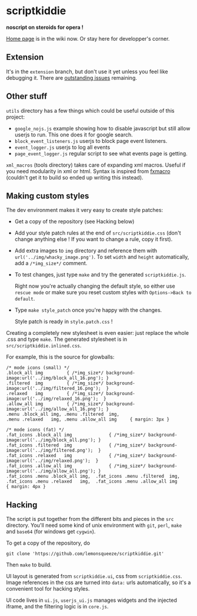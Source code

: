 scriptkiddie
============

**noscript on steroids for opera !**

[Home page](https://github.com/lemonsqueeze/scriptkiddie/wiki) is in the wiki now. Or stay here for developper's corner.

Extension
---------

It's in the `extension` branch, but don't use it yet unless you feel like debugging it. There are [outstanding issues](http://my.opera.com/community/forums/topic.dml?id=1545262) remaining.

Other stuff
-----------

`utils` directory has a few things which could be useful outside of this project:
  * `google_nojs.js` example showing how to disable javascript but still allow userjs to run. This one does it for google search.
  * `block_event_listeners.js` userjs to block page event listeners.
  * `event_logger.js` userjs to log all events
  * `page_event_logger.js` regular script to see what events page is getting.

`xml_macros` (tools directory) takes care of expanding xml macros. Useful if you need modularity in xml or html. Syntax is inspired from [fxmacro](http://www2.informatik.tu-muenchen.de/~perst/fxmacro/) (couldn't get it to build so ended up writing this instead).

Making custom styles
--------------------

The dev environment makes it very easy to create style patches:
* Get a copy of the repository (see Hacking below)
* Add your style patch rules at the end of `src/scriptkiddie.css` (don't change anything else ! If you want to change a rule, copy it first).
* Add extra images to `img` directory and reference them with `url('../img/whacky_image.png')`.
  To set `width` and `height` automatically, add a `/*img_size*/` comment.
* To test changes, just type `make` and try the generated `scriptkiddie.js`.

  Right now you're actually changing the default style, so either use `rescue mode` or make sure you reset custom styles with `Options->Back to default`.
* Type `make style_patch` once you're happy with the changes. 

  Style patch is ready in `style.patch.css` !

Creating a completely new stylesheet is even easier: just replace the whole .css and type `make`. The generated stylesheet is in `src/scriptkiddie.inlined.css`.

For example, this is the source for glowballs:
```
/* mode icons (small) */
.block_all img         { /*img_size*/ background-image:url('../img/block_all_16.png'); }
.filtered  img         { /*img_size*/ background-image:url('../img/filtered_16.png');  }
.relaxed   img         { /*img_size*/ background-image:url('../img/relaxed_16.png');  }
.allow_all img         { /*img_size*/ background-image:url('../img/allow_all_16.png'); }
.menu .block_all img, .menu .filtered  img, 
.menu .relaxed   img, .menu .allow_all img     { margin: 3px }

/* mode icons (fat) */
.fat_icons .block_all img              { /*img_size*/ background-image:url('../img/block_all.png'); }
.fat_icons .filtered  img              { /*img_size*/ background-image:url('../img/filtered.png');  }
.fat_icons .relaxed   img              { /*img_size*/ background-image:url('../img/relaxed.png');  }
.fat_icons .allow_all img              { /*img_size*/ background-image:url('../img/allow_all.png'); }
.fat_icons .menu .block_all img,  .fat_icons .menu .filtered  img, 
.fat_icons .menu .relaxed   img,  .fat_icons .menu .allow_all img      { margin: 4px }
```



Hacking
-------

The script is put together from the different bits and pieces in the `src` directory. You'll need some kind of unix environment with `git`, `perl`, `make` and `base64` (for windows get `cygwin`).

To get a copy of the repository, do
```
git clone 'https://github.com/lemonsqueeze/scriptkiddie.git'
```

Then `make` to build.

UI layout is generated from `scriptkiddie.ui`, css from `scriptkiddie.css`. Image references in the css are turned into `data:` urls automatically, so it's a convenient tool for hacking styles.

UI code lives in `ui.js`, `userjs_ui.js` manages widgets and the injected iframe, and the filtering logic is in `core.js`.

